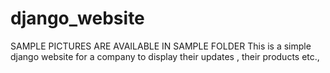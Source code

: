 # django_website
SAMPLE PICTURES ARE AVAILABLE IN SAMPLE FOLDER
This is a simple django website for a company to display their updates , their products etc.,


